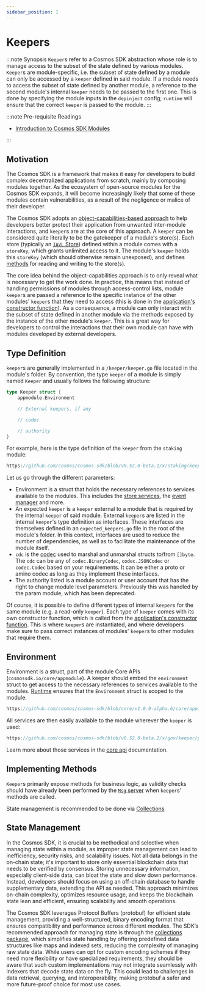 ```yaml
---
sidebar_position: 1
---
```


# Keepers

:::note Synopsis
`Keeper`s refer to a Cosmos SDK abstraction whose role is to manage access to the subset of the state defined by various modules. `Keeper`s are module-specific, i.e. the subset of state defined by a module can only be accessed by a `keeper` defined in said module. If a module needs to access the subset of state defined by another module, a reference to the second module's internal `keeper` needs to be passed to the first one. This is done by specifying the module inputs in the `depinject` config; `runtime` will ensure that the correct `keeper` is passed to the module.
:::

:::note Pre-requisite Readings

* [Introduction to Cosmos SDK Modules](./00-intro.md)

:::

## Motivation

The Cosmos SDK is a framework that makes it easy for developers to build complex decentralized applications from scratch, mainly by composing modules together. As the ecosystem of open-source modules for the Cosmos SDK expands, it will become increasingly likely that some of these modules contain vulnerabilities, as a result of the negligence or malice of their developer.

The Cosmos SDK adopts an [object-capabilities-based approach](https://docs.cosmos.network/main/learn/advanced/ocap#ocaps-in-practice) to help developers better protect their application from unwanted inter-module interactions, and `keeper`s are at the core of this approach. A `keeper` can be considered quite literally to be the gatekeeper of a module's store(s). Each store (typically an [`IAVL` Store](../../learn/advanced/04-store.md#iavl-store)) defined within a module comes with a `storeKey`, which grants unlimited access to it. The module's `keeper` holds this `storeKey` (which should otherwise remain unexposed), and defines [methods](#implementing-methods) for reading and writing to the store(s).

The core idea behind the object-capabilities approach is to only reveal what is necessary to get the work done. In practice, this means that instead of handling permissions of modules through access-control lists, module `keeper`s are passed a reference to the specific instance of the other modules' `keeper`s that they need to access (this is done in the [application's constructor function](../../learn/beginner/00-app-anatomy.md#constructor-function)). As a consequence, a module can only interact with the subset of state defined in another module via the methods exposed by the instance of the other module's `keeper`. This is a great way for developers to control the interactions that their own module can have with modules developed by external developers.

## Type Definition

`keeper`s are generally implemented in a `/keeper/keeper.go` file located in the module's folder. By convention, the type `keeper` of a module is simply named `Keeper` and usually follows the following structure:

```go
type Keeper struct {
    appmodule.Environment

    // External keepers, if any

    // codec

    // authority 
}
```

For example, here is the type definition of the `keeper` from the `staking` module:

```go reference
https://github.com/cosmos/cosmos-sdk/blob/v0.52.0-beta.1/x/staking/keeper/keeper.go#L54-L115 
```

Let us go through the different parameters:

* Environment is a struct that holds the necessary references to services available to the modules. This includes the [store services](../../advanced/04-store.md#store-services), the [event manager](../../learn/advanced/06-events.md) and more.
* An expected `keeper` is a `keeper` external to a module that is required by the internal `keeper` of said module. External `keeper`s are listed in the internal `keeper`'s type definition as interfaces. These interfaces are themselves defined in an `expected_keepers.go` file in the root of the module's folder. In this context, interfaces are used to reduce the number of dependencies, as well as to facilitate the maintenance of the module itself.
* `cdc` is the [codec](../../learn/advanced/05-encoding.md) used to marshal and unmarshal structs to/from `[]byte`. The `cdc` can be any of `codec.BinaryCodec`, `codec.JSONCodec` or `codec.Codec` based on your requirements. It can be either a proto or amino codec as long as they implement these interfaces.
* The authority listed is a module account or user account that has the right to change module level parameters. Previously this was handled by the param module, which has been deprecated.

Of course, it is possible to define different types of internal `keeper`s for the same module (e.g. a read-only `keeper`). Each type of `keeper` comes with its own constructor function, which is called from the [application's constructor function](../../learn/beginner/00-app-anatomy.md). This is where `keeper`s are instantiated, and where developers make sure to pass correct instances of modules' `keeper`s to other modules that require them.

## Environment

Environment is a struct, part of the module Core APIs (`cosmossdk.io/core/appmodule`).
A keeper should embed the `environment` struct to get access to the necessary references to services available to the modules. [Runtime](../../build/building-apps/00-runtime.md) ensures that the `Environment` struct is scoped to the module.

```go reference
https://github.com/cosmos/cosmos-sdk/blob/core/v1.0.0-alpha.6/core/appmodule/v2/environment.go#L14-L29
```

All services are then easily available to the module wherever the `keeper` is used:

```go reference
https://github.com/cosmos/cosmos-sdk/blob/v0.52.0-beta.2/x/gov/keeper/proposal.go#L110-L112
```

Learn more about those services in the [core api](../../learn/advanced/02-core.md) documentation.

## Implementing Methods

`Keeper`s primarily expose methods for business logic, as validity checks should have already been performed by the [`Msg` server](./03-msg-services.md) when `keeper`s' methods are called.

<!-- markdown-link-check-disable -->
State management is recommended to be done via [Collections](../packages/collections) 
<!-- The above link is created via the script to generate docs  -->

## State Management

In the Cosmos SDK, it is crucial to be methodical and selective when managing state within a module, as improper state management can lead to inefficiency, security risks, and scalability issues. Not all data belongs in the on-chain state; it's important to store only essential blockchain data that needs to be verified by consensus. Storing unnecessary information, especially client-side data, can bloat the state and slow down performance. Instead, developers should focus on using an off-chain database to handle supplementary data, extending the API as needed. This approach minimizes on-chain complexity, optimizes resource usage, and keeps the blockchain state lean and efficient, ensuring scalability and smooth operations.

The Cosmos SDK leverages Protocol Buffers (protobuf) for efficient state management, providing a well-structured, binary encoding format that ensures compatibility and performance across different modules. The SDK’s recommended approach for managing state is through the [collections package](../packages/02-collections.md), which simplifies state handling by offering predefined data structures like maps and indexed sets, reducing the complexity of managing raw state data. While users can opt for custom encoding schemes if they need more flexibility or have specialized requirements, they should be aware that such custom implementations may not integrate seamlessly with indexers that decode state data on the fly. This could lead to challenges in data retrieval, querying, and interoperability, making protobuf a safer and more future-proof choice for most use cases.
